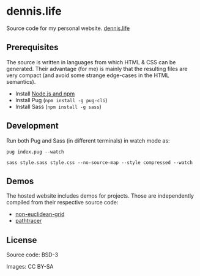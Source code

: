 # dennis.life

Source code for my personal website. [dennis.life](https://dennis.life/)

## Prerequisites

The source is written in languages from which HTML & CSS can be generated. Their advantage (for me) is mainly that the resulting files are very compact (and avoid some strange edge-cases in the HTML semantics).

* Install [Node.js and npm](https://nodejs.org/)
* Install Pug (`npm install -g pug-cli`)
* Install Sass (`npm install -g sass`)

## Development

Run both Pug and Sass (in different terminals) in watch mode as:

```
pug index.pug --watch
```

```
sass style.sass style.css --no-source-map --style compressed --watch
```

## Demos

The hosted website includes demos for projects. Those are independently compiled from their respective source code:

* [non-euclidean-grid](https://github.com/sourcedennis/non-euclidean-grid)
* [pathtracer](https://github.com/sourcedennis/wasm-pathtracer)

## License

Source code: BSD-3

Images: CC BY-SA
